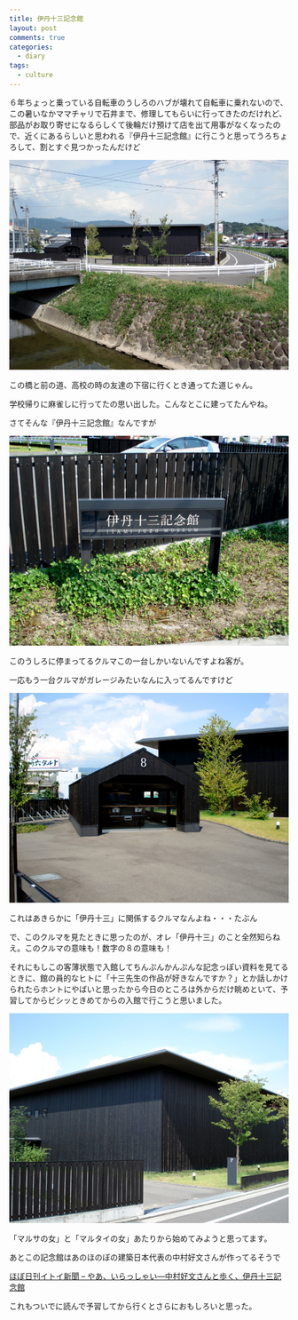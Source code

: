 ```yaml
---
title: 伊丹十三記念館
layout: post
comments: true
categories:
  - diary
tags:
  - culture
---
```


６年ちょっと乗っている自転車のうしろのハブが壊れて自転車に乗れないので、この暑いなかママチャリで石井まで、修理してもらいに行ってきたのだけれど、部品がお取り寄せになるらしくて後輪だけ預けて店を出て用事がなくなったので、近くにあるらしいと思われる『伊丹十三記念館』に行こうと思ってうろちょろして、割とすぐ見つかったんだけど

![伊丹十三記念館外観][1]

この橋と前の道、高校の時の友達の下宿に行くとき通ってた道じゃん。

学校帰りに麻雀しに行ってたの思い出した。こんなとこに建ってたんやね。

さてそんな『伊丹十三記念館』なんですが

![伊丹十三記念館プレート][2]

このうしろに停まってるクルマこの一台しかいないんですよね客が。

一応もう一台クルマがガレージみたいなんに入ってるんですけど

![伊丹十三記念館クルマ][3]

これはあきらかに「伊丹十三」に関係するクルマなんよね・・・たぶん

で、このクルマを見たときに思ったのが、オレ「伊丹十三」のこと全然知らねえ。このクルマの意味も！数字の８の意味も！

それにもしこの客薄状態で入館してちんぷんかんぷんな記念っぽい資料を見てるときに、館の員的なヒトに「十三先生の作品が好きなんですか？」とか話しかけられたらホントにやばいと思ったから今日のところは外からだけ眺めといて、予習してからビシッときめてからの入館で行こうと思いました。

![伊丹十三記念館外観][4]

「マルサの女」と「マルタイの女」あたりから始めてみようと思ってます。

あとこの記念館はあのほのぼの建築日本代表の中村好文さんが作ってるそうで

[ほぼ日刊イトイ新聞 &#8211; やあ、いらっしゃい―中村好文さんと歩く、伊丹十三記念館][5]

これもついでに読んで予習してから行くとさらにおもしろいと思った。


 [1]: /img/uploads/2010/07/itami-juzo-museum-1.jpg
 [2]: /img/uploads/2010/07/itami-juzo-museum-2.jpg
 [3]: /img/uploads/2010/07/itami-juzo-museum-3.jpg
 [4]: /img/uploads/2010/07/itami-juzo-museum-4.jpg
 [5]: http://www.1101.com/itami/nakamura/2009-10-06.html "ほぼ日刊イトイ新聞 - やあ、いらっしゃい―中村好文さんと歩く、伊丹十三記念館"
